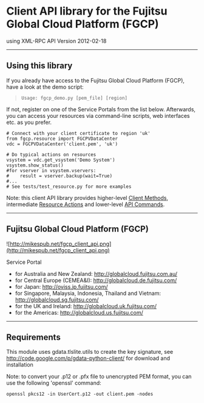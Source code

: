 # Client API library for the Fujitsu Global Cloud Platform (FGCP) #
using XML-RPC API Version 2012-02-18

---

## Using this library ##
If you already have access to the Fujitsu Global Cloud Platform (FGCP), have a look at the demo script:

> `Usage: fgcp_demo.py [pem_file] [region]`

If not, register on one of the Service Portals from the list below. Afterwards, you can access your resources via command-line scripts, web interfaces etc. as you prefer.

```
# Connect with your client certificate to region 'uk'
from fgcp.resource import FGCPVDataCenter
vdc = FGCPVDataCenter('client.pem', 'uk')

# Do typical actions on resources
vsystem = vdc.get_vsystem('Demo System')
vsystem.show_status()
#for vserver in vsystem.vservers:
#    result = vserver.backup(wait=True)
#...
# See tests/test_resource.py for more examples
```

Note: this client API library provides higher-level [Client Methods](ClientMethods.md), intermediate [Resource Actions](ResourceActions.md) and lower-level [API Commands](APICommands.md).


---

## Fujitsu Global Cloud Platform (FGCP) ##

![http://mikespub.net/fgcp_client_api.png](http://mikespub.net/fgcp_client_api.png)

Service Portal
  * for Australia and New Zealand: http://globalcloud.fujitsu.com.au/
  * for Central Europe (CEMEA&I): http://globalcloud.de.fujitsu.com/
  * for Japan: http://oviss.jp.fujitsu.com/
  * for Singapore, Malaysia, Indonesia, Thailand and Vietnam: http://globalcloud.sg.fujitsu.com/
  * for the UK and Ireland: http://globalcloud.uk.fujitsu.com/
  * for the Americas: http://globalcloud.us.fujitsu.com/


---

## Requirements ##
This module uses gdata.tlslite.utils to create the key signature,
see http://code.google.com/p/gdata-python-client/ for download and installation

Note: to convert your .p12 or .pfx file to unencrypted PEM format, you can use
the following 'openssl' command:
```
openssl pkcs12 -in UserCert.p12 -out client.pem -nodes
```